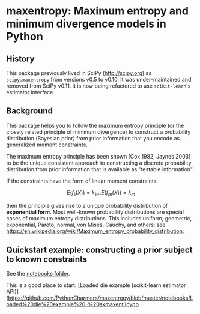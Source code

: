 # maxentropy: Maximum entropy and minimum divergence models in Python

## History
This package previously lived in SciPy 
(http://scipy.org) as ``scipy.maxentropy`` from versions v0.5 to v0.10. It was under-maintained and removed
from SciPy v0.11. It is now being refactored to use ``scikit-learn``'s estimator interface.

## Background

This package helps you to follow the maximum entropy principle (or the closely related principle of minimum divergence)
to construct a probability distribution (Bayesian prior) from prior information that you encode as generalized moment constraints.

The maximum entropy principle has been shown [Cox 1982, Jaynes 2003] to be the unique consistent approach to
constructing a discrete probability distribution from prior information that is available as "testable information".

If the constraints have the form of linear moment constraints:

$$
E(f_1(X)) = k_1
...
E(f_m(X)) = k_m
$$

then the principle gives rise to a unique probability distribution of **exponential form**. Most well-known probability
distributions are special cases of maximum entropy distributions. This includes uniform, geometric, exponential, Pareto,
normal, von Mises, Cauchy, and others: see https://en.wikipedia.org/wiki/Maximum_entropy_probability_distribution.

## Quickstart example: constructing a prior subject to known constraints

See the [notebooks folder](https://github.com/PythonCharmers/maxentropy/tree/master/notebooks).

This is a good place to start: [Loaded die example (scikit-learn estimator API)](https://github.com/PythonCharmers/maxentropy/blob/master/notebooks/Loaded%20die%20example%20-%20skmaxent.ipynb

